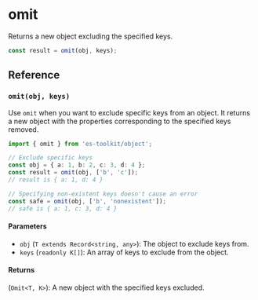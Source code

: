 # omit

Returns a new object excluding the specified keys.

```typescript
const result = omit(obj, keys);
```

## Reference

### `omit(obj, keys)`

Use `omit` when you want to exclude specific keys from an object. It returns a new object with the properties corresponding to the specified keys removed.

```typescript
import { omit } from 'es-toolkit/object';

// Exclude specific keys
const obj = { a: 1, b: 2, c: 3, d: 4 };
const result = omit(obj, ['b', 'c']);
// result is { a: 1, d: 4 }

// Specifying non-existent keys doesn't cause an error
const safe = omit(obj, ['b', 'nonexistent']);
// safe is { a: 1, c: 3, d: 4 }
```

#### Parameters

- `obj` (`T extends Record<string, any>`): The object to exclude keys from.
- `keys` (`readonly K[]`): An array of keys to exclude from the object.

#### Returns

(`Omit<T, K>`): A new object with the specified keys excluded.
